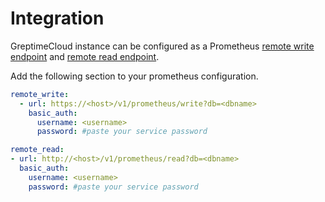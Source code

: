 # Integration

GreptimeCloud instance can be configured as a Prometheus [remote write
endpoint](https://prometheus.io/docs/prometheus/latest/configuration/configuration/#remote_write) and [remote read endpoint](https://prometheus.io/docs/prometheus/latest/configuration/configuration/#remote_read).

Add the following section to your prometheus configuration.

```yaml
remote_write:
  - url: https://<host>/v1/prometheus/write?db=<dbname>
    basic_auth:
      username: <username>
      password: #paste your service password

remote_read:
- url: http://<host>/v1/prometheus/read?db=<dbname>
  basic_auth:
    username: <username>
    password: #paste your service password
```
